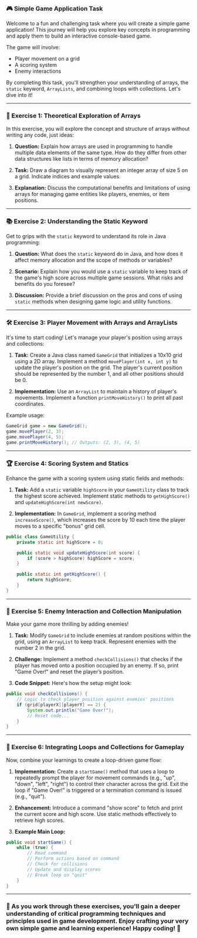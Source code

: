 ### 🎮 Simple Game Application Task

Welcome to a fun and challenging task where you will create a simple game application! This journey will help you explore key concepts in programming and apply them to build an interactive console-based game. 

The game will involve:
- Player movement on a grid
- A scoring system
- Enemy interactions

By completing this task, you'll strengthen your understanding of arrays, the `static` keyword, `ArrayLists`, and combining loops with collections. Let's dive into it!

---

### 🧠 Exercise 1: Theoretical Exploration of Arrays

In this exercise, you will explore the concept and structure of arrays without writing any code, just ideas:

1. **Question:** Explain how arrays are used in programming to handle multiple data elements of the same type. How do they differ from other data structures like lists in terms of memory allocation?

2. **Task:** Draw a diagram to visually represent an integer array of size 5 on a grid. Indicate indices and example values.

3. **Explanation:** Discuss the computational benefits and limitations of using arrays for managing game entities like players, enemies, or item positions.

---

### 📚 Exercise 2: Understanding the Static Keyword

Get to grips with the `static` keyword to understand its role in Java programming:

1. **Question:** What does the `static` keyword do in Java, and how does it affect memory allocation and the scope of methods or variables?

2. **Scenario:** Explain how you would use a `static` variable to keep track of the game's high score across multiple game sessions. What risks and benefits do you foresee?

3. **Discussion:** Provide a brief discussion on the pros and cons of using `static` methods when designing game logic and utility functions.

---

### 🛠️ Exercise 3: Player Movement with Arrays and ArrayLists

It's time to start coding! Let's manage your player's position using arrays and collections:

1. **Task:** Create a Java class named `GameGrid` that initializes a 10x10 grid using a 2D array. Implement a method `movePlayer(int x, int y)` to update the player's position on the grid. The player's current position should be represented by the number 1, and all other positions should be 0.

2. **Implementation:** Use an `ArrayList` to maintain a history of player's movements. Implement a function `printMoveHistory()` to print all past coordinates.

Example usage:
```java
GameGrid game = new GameGrid();
game.movePlayer(2, 3);
game.movePlayer(4, 5);
game.printMoveHistory(); // Outputs: (2, 3), (4, 5)
```

---

### 🏆 Exercise 4: Scoring System and Statics

Enhance the game with a scoring system using static fields and methods:

1. **Task:** Add a `static` variable `highScore` in your `GameUtility` class to track the highest score achieved. Implement static methods to `getHighScore()` and `updateHighScore(int newScore)`.

2. **Implementation:** In `GameGrid`, implement a scoring method `increaseScore()`, which increases the score by 10 each time the player moves to a specific "bonus" grid cell.

```java
public class GameUtility {
    private static int highScore = 0;

    public static void updateHighScore(int score) {
        if (score > highScore) highScore = score;
    }

    public static int getHighScore() {
        return highScore;
    }
}
```

---

### 🚀 Exercise 5: Enemy Interaction and Collection Manipulation

Make your game more thrilling by adding enemies!

1. **Task:** Modify `GameGrid` to include enemies at random positions within the grid, using an `ArrayList` to keep track. Represent enemies with the number 2 in the grid.

2. **Challenge:** Implement a method `checkCollisions()` that checks if the player has moved onto a position occupied by an enemy. If so, print "Game Over!" and reset the player’s position.

3. **Code Snippet:** Here's how the setup might look:

```java
public void checkCollisions() {
    // Logic to check player position against enemies' positions
    if (grid[playerX][playerY] == 2) {
        System.out.println("Game Over!");
        // Reset code...
    }
}
```

---

### 🌟 Exercise 6: Integrating Loops and Collections for Gameplay

Now, combine your learnings to create a loop-driven game flow:

1. **Implementation:** Create a `startGame()` method that uses a loop to repeatedly prompt the player for movement commands (e.g., "up", "down", "left", "right") to control their character across the grid. Exit the loop if "Game Over!" is triggered or a termination command is issued (e.g., "quit").

2. **Enhancement:** Introduce a command "show score" to fetch and print the current score and high score. Use static methods effectively to retrieve high scores.

3. **Example Main Loop:**
```java
public void startGame() {
    while (true) {
        // Read command
        // Perform actions based on command
        // Check for collisions
        // Update and display scores
        // Break loop on "quit"
    }
}
```

---

### 🌟 As you work through these exercises, you'll gain a deeper understanding of critical programming techniques and principles used in game development. Enjoy crafting your very own simple game and learning experience! Happy coding! 🎉
